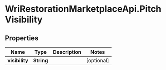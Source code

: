 # WriRestorationMarketplaceApi.PitchVisibility

## Properties
Name | Type | Description | Notes
------------ | ------------- | ------------- | -------------
**visibility** | **String** |  | [optional] 


